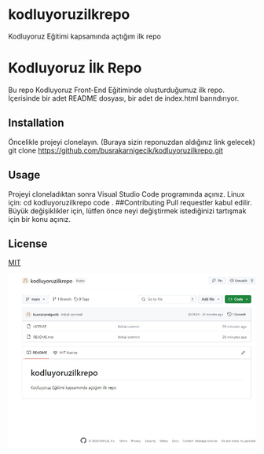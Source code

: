 # kodluyoruzilkrepo
Kodluyoruz Eğitimi kapsamında açtığım ilk repo
# Kodluyoruz İlk Repo
Bu repo Kodluyoruz Front-End Eğitiminde oluşturduğumuz ilk repo. İçerisinde bir adet README dosyası, bir adet de index.html barındırıyor.

## Installation


Öncelikle projeyi clonelayın. (Buraya sizin reponuzdan aldığınız link gelecek)
git clone https://github.com/busrakarnigecik/kodluyoruzilkrepo.git

## Usage

Projeyi cloneladıktan sonra Visual Studio Code programında açınız.
Linux için:
cd kodluyoruzilkrepo
code .
##Contributing
Pull requestler kabul edilir. Büyük değişiklikler için, lütfen önce neyi değiştirmek istediğinizi tartışmak için bir konu açınız.

## License

[MIT](https://choosealicense.com/licenses/mit/)



![Proje](./images/proje.jpg)






